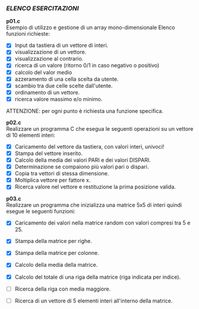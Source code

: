 ### *ELENCO ESERCITAZIONI*

**p01.c**  
Esempio di utilizzo e gestione di un array mono-dimensionale
   Elenco funzioni richieste:
   - [x] Input da tastiera di un vettore di interi.
   - [x] visualizzazione di un vettore.
   - [x] visualizzazione al contrario.
   - [x] ricerca di un valore (ritorno 0/1 in caso negativo o positivo)
   - [x] calcolo del valor medio
   - [x] azzeramento di una cella scelta da utente.
   - [x] scambio tra due celle scelte dall'utente.
   - [x] ordinamento di un vettore.
   - [x] ricerca valore massimo e/o minimo.
   
   ATTENZIONE:
   per ogni punto è richiesta una funzione specifica.

**p02.c**   
Realizzare un programma C che esegua le seguenti operazioni su un vettore
di 10 elementi interi:
   - [x] Caricamento del vettore da tastiera, con valori interi, univoci!
   - [x] Stampa del vettore inserito.
   - [x] Calcolo della media dei valori PARI e dei valori DISPARI.
   - [x] Determinazione se compaiono più valori pari o dispari.
   - [x] Copia tra vettori di stessa dimensione.
   - [x] Moltiplica vettore per fattore x.
   - [x] Ricerca valore nel vettore e restituzione la prima posizione valida.

**p03.c**   
Realizzare un programma che inizializza una matrice 5x5 di interi quindi esegue le seguenti funzioni:
   - [x] Caricamento dei valori nella matrice random con valori compresi tra 5 e 25.
   - [x] Stampa della matrice per righe.
   - [x] Stampa della matrice per colonne.
   - [x] Calcolo della media della matrice.
   - [x] Calcolo del totale di una riga della matrice (riga indicata per indice).
   - [ ] Ricerca della riga con media maggiore.
   - [ ] Ricerca di un vettore di 5 elementi interi all'interno della matrice.
   
